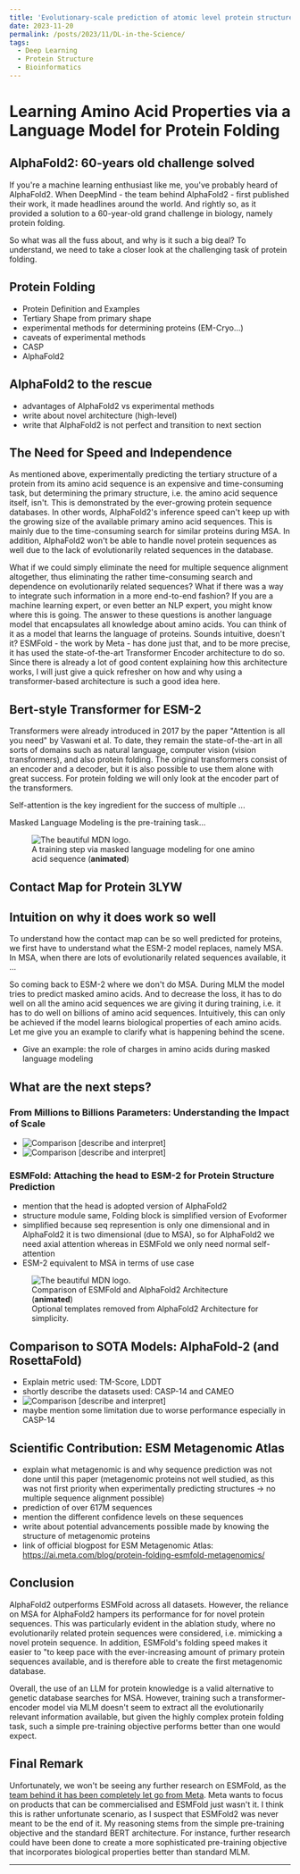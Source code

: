 ```yaml
---
title: 'Evolutionary-scale prediction of atomic level protein structure with a language model'
date: 2023-11-20
permalink: /posts/2023/11/DL-in-the-Science/
tags:
  - Deep Learning
  - Protein Structure
  - Bioinformatics
---
```

# Learning Amino Acid Properties via a Language Model for Protein Folding

## AlphaFold2: 60-years old challenge solved

If you're a machine learning enthusiast like me, you've probably heard of AlphaFold2. When DeepMind - the
team behind AlphaFold2 - first published their work, it made headlines around the world. And rightly so, as it
provided a solution to a 60-year-old grand challenge in biology, namely protein folding.

So what was all the fuss about, and why is it such a big deal? To understand, we need to take a closer look at the
challenging task of protein folding.

## Protein Folding
- Protein Definition and Examples
- Tertiary Shape from primary shape
- experimental methods for determining proteins (EM-Cryo...)
- caveats of experimental methods
- CASP
- AlphaFold2

## AlphaFold2 to the rescue
- advantages of AlphaFold2 vs experimental methods
- write about novel architecture (high-level)
- write that AlphaFold2 is not perfect and transition to next section

## The Need for Speed and Independence
As mentioned above, experimentally predicting the tertiary structure of a protein from its amino acid sequence is an expensive and time-consuming task, but determining the primary structure, i.e. the amino acid sequence itself, isn't. This is demonstrated
by the ever-growing protein sequence databases. In other words, AlphaFold2's inference speed can't keep up with the
growing size of the available primary amino acid sequences. This is mainly due to the time-consuming search for similar proteins during MSA. 
In addition, AlphaFold2 won't be able to handle novel protein sequences as well due to the lack of evolutionarily related sequences in the database.

What if we could simply eliminate the need for multiple sequence alignment altogether, thus eliminating the rather time-consuming
search and dependence on evolutionarily related sequences? What if there was a way to integrate such information in a more
end-to-end fashion? If you are a machine learning expert, or even better an NLP expert, you might know where this is going.
The answer to these questions is another language model that encapsulates all knowledge about amino acids.
You can think of it as a model that learns the language of proteins. Sounds intuitive, doesn't it? ESMFold - the
work by Meta - has done just that, and to be more precise, it has used the state-of-the-art Transformer Encoder
architecture to do so. Since there is already a lot of good content explaining how this architecture works, I will just
give a quick refresher on how and why using a transformer-based architecture is such a good idea here.

## Bert-style Transformer for ESM-2
Transformers were already introduced in 2017 by the paper "Attention is all you need" by Vaswani et al. To date, they remain the state-of-the-art in all sorts of
domains such as natural language, computer vision (vision transformers), and also protein folding. The original
transformers consist of an encoder and a decoder, but it is also possible to use them alone with great success. For protein folding
we will only look at the encoder part of the transformers.

Self-attention is the key ingredient for the success of multiple ...

Masked Language Modeling is the pre-training task...
<figure>
  <img src="/images/mlm.gif" alt="The beautiful MDN logo.">
  <figcaption>
    A training step via masked language modeling for one amino acid sequence (<b>animated</b>)
  </figcaption>
</figure>

## Contact Map for Protein 3LYW



## Intuition on why it does work so well
To understand how the contact map can be so well predicted for proteins, we first have to understand what the ESM-2 model replaces, namely MSA.
In MSA, when there are lots of evolutionarily related sequences available, it ...

So coming back to ESM-2 where we don't do MSA. During MLM the model tries to predict masked amino acids. And to decrease the loss, it has to do well on
all the amino acid sequences we are giving it during training, i.e. it has to do well on billions of amino acid sequences. Intuitively, this can only be
achieved if the model learns biological properties of each amino acids. Let me give you an example to clarify what is happening behind the scene.

- Give an example: the role of charges in amino acids during masked language modeling

## What are the next steps?
### From Millions to Billions Parameters: Understanding the Impact of Scale
- ![Comparison](/images/Scale.jpg) [describe and interpret]
- ![Comparison](/images/Scale2.jpg) [describe and interpret]
### ESMFold: Attaching the head to ESM-2 for Protein Structure Prediction
- mention that the head is adopted version of AlphaFold2 
- structure module same, Folding block is simplified version of Evoformer
- simplified because seq represention is only one dimensional and in AlphaFold2 it is two dimensional (due to MSA), so for AlphaFold2
we need axial attention whereas in ESMFold we only need normal self-attention
- ESM-2 equivalent to MSA in terms of use case
<figure>
  <img src="/images/Architecture.gif" alt="The beautiful MDN logo.">
  <figcaption>Comparison of ESMFold and AlphaFold2 Architecture (<b>animated</b>)<br>Optional templates removed from AlphaFold2 Architecture for simplicity.</figcaption>
</figure>

## Comparison to SOTA Models: AlphaFold-2 (and RosettaFold)
- Explain metric used: TM-Score, LDDT
- shortly describe the datasets used: CASP-14 and CAMEO
- ![Comparison](/images/Comparison.jpg) [describe and interpret]
- maybe mention some limitation due to worse performance especially in CASP-14

## Scientific Contribution: ESM Metagenomic Atlas
- explain what metagenomic is and why sequence prediction was not done until this paper (metagenomic proteins not well studied, as this was not first priority when experimentally predicting structures -> no multiple sequence alignment possible)
- prediction of over 617M sequences
- mention the different confidence levels on these sequences
- write about potential advancements possible made by knowing the structure of metagenomic proteins
- link of official blogpost for ESM Metagenomic Atlas: https://ai.meta.com/blog/protein-folding-esmfold-metagenomics/

## Conclusion
AlphaFold2 outperforms ESMFold across all datasets. However, the reliance on MSA for AlphaFold2 hampers its performance for
for novel protein sequences. This was particularly evident in the ablation study, where no evolutionarily related protein
sequences were considered, i.e. mimicking a novel protein sequence. In addition, ESMFold's folding speed makes it easier to
"to keep pace with the ever-increasing amount of primary protein sequences available, and is therefore able to create the first metagenomic database.

Overall, the use of an LLM for protein knowledge is a valid alternative to genetic database searches for MSA.
However, training such a transformer-encoder model via MLM doesn't seem to extract all the evolutionarily relevant information available,
but given the highly complex protein folding task, such a simple pre-training objective performs better than one would expect.


## Final Remark
Unfortunately, we won't be seeing any further research on ESMFold, as the <a href="https://aibusiness.com/nlp/meta-lays-off-team-behind-its-protein-folding-model">team behind it has been completely let go from Meta</a>.
Meta wants to focus on products that can be commercialised and ESMFold just wasn't it. I think this is
rather unfortunate scenario, as I suspect that ESMFold2 was never meant to be the end of it. My reasoning stems from the
simple pre-training objective and the standard BERT architecture. For instance, further research could have been done to create a 
more sophisticated pre-training objective that incorporates biological properties better than standard MLM.

------
